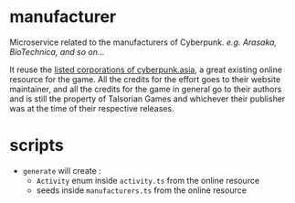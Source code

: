 # manufacturer

Microservice related to the manufacturers of Cyberpunk.
*e.g. Arasaka, BioTechnica, and so on...*

It reuse the [listed corporations of cyberpunk.asia](http://cyberpunk.asia/corpo.php?lng=us), a great existing online resource for the game.
All the credits for the effort goes to their website maintainer, and all the credits for the game in general go to their authors and is still the property of Talsorian Games and whichever their publisher was at the time of their respective releases.

# scripts

*  `generate` will create :
   *  `Activity` enum inside `activity.ts` from the online resource
   *  seeds inside `manufacturers.ts` from the online resource